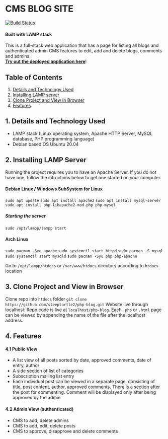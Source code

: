# CMS BLOG SITE
[![Build Status](https://travis-ci.org/joemccann/dillinger.svg?branch=master)](https://travis-ci.org/joemccann/dillinger)
####  Built with LAMP stack 



This is a full-stack web application that has a page for listing all blogs and authenticated admin CMS features to edit, add and delete blogs, comments and admins.   
**[Try out the deployed application here](https://blogprototype.000webhostapp.com/Blog.php)**!
 

## Table of Contents 
1. [Details and Technology Used](#1.-Details-and-Technology-Used)
2. [Installing LAMP server](#2.-Installing-LAMP-Server)
3. [Clone Project and View in Browser](#3.-Clone-Project-and-View-in-Browser)
4. [Features](#4.-Features)

## 1. Details and Technology Used 
* LAMP stack (Linux operating system, Apache HTTP Server, MySQL database, PHP programming language)
* Debian based OS Ubuntu 20.04 
## 2. Installing LAMP Server
Running the project requires you to have an Apache Server. If you do not have one, follow the intructions below to get one started on your computer. 

#### Debian Linux / Windows SubSystem for Linux

`sudo apt update`
`sudo apt install apache2`
`sudo apt install mysql-server`
`sudo apt install php libapache2-mod-php php-mysql`
##### Starting the server 
`sudo /opt/lampp/lampp start`

#### Arch Linux 
`sudo pacman -Syu apache`
`sudo systemctl start httpd`
`sudo pacman -S mysql`
`sudo systemctl start mysqld`
`sudo pacman -Syu php php-apache`

Go to `/opt/lampp/htdocs` or `/var/www/htdocs` directory according to `htdocs` location 

## 3. Clone Project and View in Browser
Clone repo into `htdocs` folder 
`git clone https://github.com/sleepturtle2/php-blog.git`
 Website live through localhost: 
Repo code is live at `localhost/php-blog`. Each `.php` or `.html` page can be viewed by appending the name of the file after the localhost address. 

## 4. Features

#### 4.1 Public View 
-   A list view of all posts sorted by date, approved comments, date of entry, author
-   A side section of list of categories 
-   Subscription mailing list entry  
-   Each individual post can be viewed in a separate page, consisting of title, post content, author, approved comments. There is a section after the post for commenting. Comment will be displayed only after being approved by the admin 
  
#### 4.2 Admin View (authenticated) 
- CMS to add, delete admins 
- CMS to add, edit, delete posts 
- CMS to approve, disapprove and delete comments 